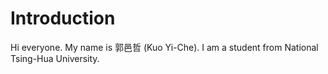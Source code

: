 # Introduction
Hi everyone. My name is 郭邑哲 (Kuo Yi-Che).
I am a student from National Tsing-Hua University.
